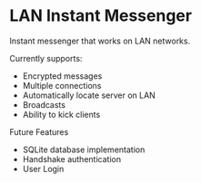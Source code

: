 LAN Instant Messenger
==

Instant messenger that works on LAN networks. 

Currently supports:
* Encrypted messages
* Multiple connections
* Automatically locate server on LAN
* Broadcasts
* Ability to kick clients

Future Features
* SQLite database implementation
* Handshake authentication
* User Login
